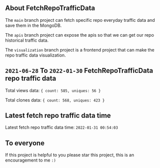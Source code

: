 ## About FetchRepoTrafficData

The `main` branch project can fetch specific repo everyday traffic data and save them in the MongoDB.

The `apis` branch project can expose the apis so that we can get our repo historical traffic data.

The `visualization` branch project is a frontend project that can make the repo traffic data visualization.

## `2021-06-28` To `2022-01-30` FetchRepoTrafficData repo traffic data

Total views data: `{ count: 585, uniques: 56 }`

Total clones data: `{ count: 568, uniques: 423 }`

## Latest fetch repo traffic data time

Latest fetch repo traffic data time: `2022-01-31 00:54:03`

## To everyone

If this project is helpful to you please star this project, this is an encouragement to me `:)`



